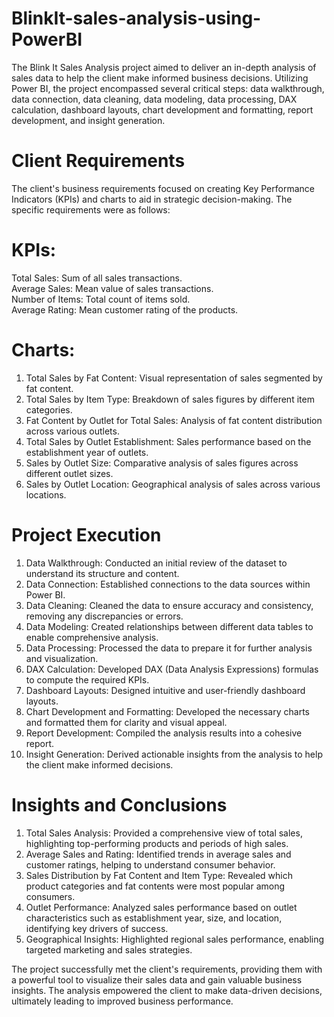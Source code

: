 # BlinkIt-sales-analysis-using-PowerBI

The Blink It Sales Analysis project aimed to deliver an in-depth analysis of sales data to help the client make informed business decisions. Utilizing Power BI, the project encompassed several critical steps: data walkthrough, data connection, data cleaning, data modeling, data processing, DAX calculation, dashboard layouts, chart development and formatting, report development, and insight generation.

# Client Requirements
The client's business requirements focused on creating Key Performance Indicators (KPIs) and charts to aid in strategic decision-making. The specific requirements were as follows:

# KPIs:
Total Sales: Sum of all sales transactions.<br>
Average Sales: Mean value of sales transactions.<br>
Number of Items: Total count of items sold.<br>
Average Rating: Mean customer rating of the products.<br>

# Charts:
1. Total Sales by Fat Content: Visual representation of sales segmented by fat content.<br>
2. Total Sales by Item Type: Breakdown of sales figures by different item categories.<br>
3. Fat Content by Outlet for Total Sales: Analysis of fat content distribution across various outlets.<br>
4. Total Sales by Outlet Establishment: Sales performance based on the establishment year of outlets.<br>
5. Sales by Outlet Size: Comparative analysis of sales figures across different outlet sizes.<br>
6. Sales by Outlet Location: Geographical analysis of sales across various locations.<br>

# Project Execution
1. Data Walkthrough: Conducted an initial review of the dataset to understand its structure and content.<br>
2. Data Connection: Established connections to the data sources within Power BI.<br>
3. Data Cleaning: Cleaned the data to ensure accuracy and consistency, removing any discrepancies or errors.<br>
4. Data Modeling: Created relationships between different data tables to enable comprehensive analysis.<br>
5. Data Processing: Processed the data to prepare it for further analysis and visualization.<br>
6. DAX Calculation: Developed DAX (Data Analysis Expressions) formulas to compute the required KPIs.<br>
7. Dashboard Layouts: Designed intuitive and user-friendly dashboard layouts.<br>
8. Chart Development and Formatting: Developed the necessary charts and formatted them for clarity and visual appeal.<br>
9. Report Development: Compiled the analysis results into a cohesive report.<br>
10. Insight Generation: Derived actionable insights from the analysis to help the client make informed decisions.<br>

# Insights and Conclusions
1. Total Sales Analysis: Provided a comprehensive view of total sales, highlighting top-performing products and periods of high sales.<br>
2. Average Sales and Rating: Identified trends in average sales and customer ratings, helping to understand consumer behavior.<br>
3. Sales Distribution by Fat Content and Item Type: Revealed which product categories and fat contents were most popular among consumers.<br>
4. Outlet Performance: Analyzed sales performance based on outlet characteristics such as establishment year, size, and location, identifying key drivers of success.<br>
5. Geographical Insights: Highlighted regional sales performance, enabling targeted marketing and sales strategies.<br>

The project successfully met the client's requirements, providing them with a powerful tool to visualize their sales data and gain valuable business insights. The analysis empowered the client to make data-driven decisions, ultimately leading to improved business performance.
